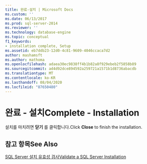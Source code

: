 ```yaml
---
title: 완료-설치 | Microsoft Docs
ms.custom: ''
ms.date: 06/13/2017
ms.prod: sql-server-2014
ms.reviewer: ''
ms.technology: database-engine
ms.topic: conceptual
f1_keywords:
- installation complete, Setup
ms.assetid: eb7ddb23-12d0-4c81-9609-4046ccaca7d2
author: mashamsft
ms.author: mathoma
ms.openlocfilehash: adaea30ec9838ff4b1b82a8f929ebeb2f5858b89
ms.sourcegitcommit: ad4d92dce894592a259721a1571b1d8736abacdb
ms.translationtype: MT
ms.contentlocale: ko-KR
ms.lasthandoff: 08/04/2020
ms.locfileid: "87650480"
---
```

# <a name="complete---installation"></a><span data-ttu-id="87529-102">완료 - 설치</span><span class="sxs-lookup"><span data-stu-id="87529-102">Complete - Installation</span></span>
  <span data-ttu-id="87529-103">설치를 마치려면 **닫기** 를 클릭합니다.</span><span class="sxs-lookup"><span data-stu-id="87529-103">Click **Close** to finish the installation.</span></span>  
  
## <a name="see-also"></a><span data-ttu-id="87529-104">참고 항목</span><span class="sxs-lookup"><span data-stu-id="87529-104">See Also</span></span>  
 [<span data-ttu-id="87529-105">SQL Server 설치 유효성 검사</span><span class="sxs-lookup"><span data-stu-id="87529-105">Validate a SQL Server Installation</span></span>](../../database-engine/install-windows/validate-a-sql-server-installation.md)  
  
  

